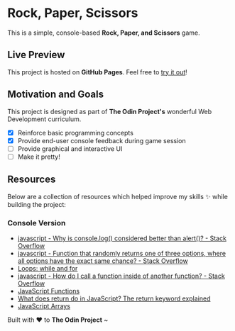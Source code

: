 # Rock, Paper, Scissors

This is a simple, console-based **Rock, Paper, and Scissors** game.

## Live Preview

This project is hosted on **GitHub Pages**. Feel free to [try it out](https://raineedust.github.io/rock-paper-scissors/)!

## Motivation and Goals

This project is designed as part of **The Odin Project's** wonderful Web Development curriculum.

- [x] Reinforce basic programming concepts
- [x] Provide end-user console feedback during game session
- [ ] Provide graphical and interactive UI
- [ ] Make it pretty!

## Resources

Below are a collection of resources which helped improve my skills :sparkles: while building the project:

### Console Version

- [javascript - Why is console.log() considered better than alert()? - Stack Overflow](https://stackoverflow.com/questions/8203473/why-is-console-log-considered-better-than-alert)
- [javascript - Function that randomly returns one of three options, where all options have the exact same chance? - Stack Overflow](https://stackoverflow.com/questions/27964349/function-that-randomly-returns-one-of-three-options-where-all-options-have-the)
- [Loops: while and for](https://javascript.info/while-for)
- [javascript - How do I call a function inside of another function? - Stack Overflow](https://stackoverflow.com/questions/4524877/how-do-i-call-a-function-inside-of-another-function)
- [JavaScript Functions](https://www.w3schools.com/js/js_functions.asp)
- [What does return do in JavaScript? The return keyword explained](https://sebhastian.com/what-does-return-do-javascript/)
- [JavaScript Arrays](https://www.w3schools.com/js/js_arrays.asp)

Built with :heart: to **The Odin Project** ~
